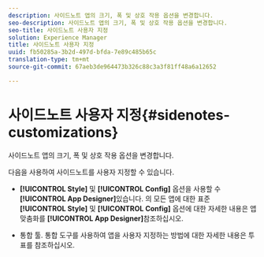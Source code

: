 ```yaml
---
description: 사이드노트 앱의 크기, 폭 및 상호 작용 옵션을 변경합니다.
seo-description: 사이드노트 앱의 크기, 폭 및 상호 작용 옵션을 변경합니다.
seo-title: 사이드노트 사용자 지정
solution: Experience Manager
title: 사이드노트 사용자 지정
uuid: fb50285a-3b2d-497d-bfda-7e89c485b65c
translation-type: tm+mt
source-git-commit: 67aeb3de964473b326c88c3a3f81ff48a6a12652

---
```



# 사이드노트 사용자 지정{#sidenotes-customizations}

사이드노트 앱의 크기, 폭 및 상호 작용 옵션을 변경합니다.

다음을 사용하여 사이드노트를 사용자 지정할 수 있습니다.

* **[!UICONTROL Style]** 및 **[!UICONTROL Config]** 옵션을 사용할 수 **[!UICONTROL App Designer]**&#x200B;있습니다. 의 모든 앱에 대한 표준 **[!UICONTROL Style]** 및 **[!UICONTROL Config]** 옵션에 대한 자세한 내용은 앱 맞춤화를 **[!UICONTROL App Designer]**&#x200B;참조하십시오.

* 통합 툴. 통합 도구를 사용하여 앱을 사용자 지정하는 방법에 대한 자세한 내용은 투표를 참조하십시오.


